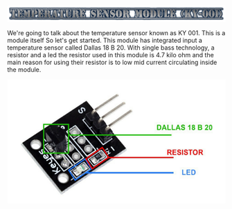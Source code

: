 ![](Temperaturesensormodule.png)

We're going to talk about the temperature sensor known as KY 001. This is a module itself So let's get started. 
This module has integrated
input a temperature sensor called Dallas 18 B 20. With single bass
technology, a resistor and a led the resistor used in this module is 4.7
kilo ohm and the main reason for using their resistor is to low mid
current circulating inside the module.


![](sensortemp.png)
